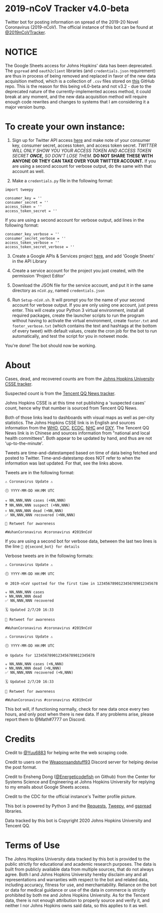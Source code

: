 # 2019-nCoV Tracker v4.0-beta
Twitter bot for posting information on spread of the 2019-20 Novel Coronavirus (2019-nCoV). The official instance of this bot can be found at [@2019nCoVTracker](https://twitter.com/2019nCoVTracker).

# NOTICE

The Google Sheets access for Johns Hopkins' data has been deprecated. The `gspread` and `oauth2client` libraries (and `credentials.json` requirement) are thus in process of being removed and replaced in favor of the new data acquisition method, which is a collection of `.csv` files stored on [this](https://github.com/CSSEGISandData/2019-nCoV) GitHub repo. This is the reason for this being v4.0-beta and not v3.2 - due to the deprecated nature of the currently-implemented access method, it could break at any moment, and the new data acquisition method will require enough code rewrites and changes to systems that I am considering it a major version bump.

# To create your own instance:

1. Sign up for Twitter API access [here](https://developer.twitter.com/) and make note of your consumer key, consumer secret, access token, and access token secret. _TWITTER WILL ONLY SHOW YOU YOUR ACCESS TOKEN AND ACCESS TOKEN SECRET **ONCE,** SO DON'T LOSE THEM._ **DO NOT SHARE THESE WITH ANYONE OR THEY CAN TAKE OVER YOUR TWITTER ACCOUNT.** If you are using a second account for verbose output, do the same with that account as well.

2. Make a `credentials.py` file in the following format:

```
import tweepy

consumer_key = ''
consumer_secret = ''
access_token = ''
access_token_secret = ''
```

If you are using a second account for verbose output, add lines in the following format:

```
consumer_key_verbose = ''
consumer_secret_verbose = ''
access_token_verbose = ''
access_token_secret_verbose = ''
```

3. Create a Google APIs & Services project [here](https://console.developers.google.com/), and add 'Google Sheets' in the API Library

4. Create a service account for the project you just created, with the permission 'Project Editor'

5. Download the JSON file for the service account, and put it in the same directory as `nCoV.py`, named `credentials.json`

6. Run `Setup-nCoV.sh`. It will prompt you for the name of your second account for verbose output. If you are only using one account, just press enter. This will create your Python 3 virtual environment, install all required packages, create the launcher scripts to run the program without having to activate the virtual environment, create `footer.txt` and `footer_verbose.txt` (which contains the text and hashtags at the bottom of every tweet) with default values, create the cron job for the bot to run automatically, and test the script for you in notweet mode.

You're done! The bot should now be working.

# About
Cases, dead, and recovered counts are from the [Johns Hopkins University CSSE tracker](https://gisanddata.maps.arcgis.com/apps/opsdashboard/index.html#/bda7594740fd40299423467b48e9ecf6).

Suspected count is from the [Tencent QQ News tracker](https://news.qq.com/zt2020/page/feiyan.htm).

Johns Hopkins CSSE is at this time not publishing a 'suspected cases' count, hence why that number is sourced from Tencent QQ News.

Both of those links lead to dashboards with visual maps as well as per-city statistics. The Johns Hopkins CSSE link is in English and sources information from the [WHO](https://www.who.int/emergencies/diseases/novel-coronavirus-2019/situation-reports), [CDC](https://www.cdc.gov/coronavirus/2019-ncov/index.html), [ECDC](https://www.ecdc.europa.eu/en/geographical-distribution-2019-ncov-cases), [NHC](http://www.nhc.gov.cn/yjb/s3578/new_list.shtml) and [DXY](https://ncov.dxy.cn/ncovh5/view/pneumonia?scene=2&clicktime=1579582238&enterid=1579582238&from=singlemessage&isappinstalled=0). The Tencent QQ News link is in Chinese and sources information from "national and local health committees". Both appear to be updated by hand, and thus are not 'up-to-the-minute'.

Tweets are time-and-datestamped based on time of data being fetched and posted to Twitter. Time-and-datestamp does NOT refer to when the information was last updated. For that, see the links above.

Tweets are in the following format:

```
⚠️ Coronavirus Update ⚠️

🕕 YYYY-MM-DD HH:MM UTC

☣️ NN,NNN,NNN cases (+NN,NNN)
❓ NN,NNN,NNN suspect (+NN,NNN)
💀 NN,NNN,NNN dead (+NN,NNN)
✅ NN,NNN,NNN recovered (+NN,NNN)

🔁 Retweet for awareness

#WuhanCoronavirus #coronavirus #2019nCoV
```

If you are using a second bot for verbose data, between the last two lines is the line `🔎 @{second_bot} for details`

Verbose tweets are in the following formats:

```
⚠️ Coronavirus Update ⚠️

🕕 YYYY-MM-DD HH:MM UTC

🌐 2019-nCoV spotted for the first time in 1234567890123456789012345678

☣️ NN,NNN,NNN cases
💀 NN,NNN,NNN dead
✅ NN,NNN,NNN recovered

🗓️ Updated 2/7/20 16:33

🔁 Retweet for awareness

#WuhanCoronavirus #coronavirus #2019nCoV
```

```
⚠️ Coronavirus Update ⚠️

🕕 YYYY-MM-DD HH:MM UTC

🌐 Update for 1234567890123456789012345678

☣️ NN,NNN,NNN cases (+N,NNN)
💀 NN,NNN,NNN dead (+N,NNN)
✅ NN,NNN,NNN recovered (+N,NNN)

🗓️ Updated 2/7/20 16:33

🔁 Retweet for awareness

#WuhanCoronavirus #coronavirus #2019nCoV
```

This bot will, if functioning normally, check for new data once every two hours, and only post when there is new data. If any problems arise, please report them to @Math#7777 on Discord.

# Credits

Credit to [@Yuu6883](https://github.com/Yuu6883) for helping write the web scraping code.

Credit to users on the [Weaponsandstuff93](https://www.youtube.com/channel/UCAbwEStxHetWMGvaq9FIF_w) Discord server for helping devise the post format.

Credit to Ensheng Dong ([@Energeticodefish](https://github.com/enshengdong) on Github) from the Center for Systems Science and Engineering at Johns Hopkins University for replying to my emails about Google Sheets access.

Credit to the CDC for the official instance's Twitter profile picture.

This bot is powered by Python 3 and the [Requests](https://requests.readthedocs.io/en/master/), [Tweepy](https://www.tweepy.org/), and [gspread](https://github.com/burnash/gspread) libraries.

Data tracked by this bot is Copyright 2020 Johns Hopkins University and Tencent QQ.

# Terms of Use

The Johns Hopkins University data tracked by this bot is provided to the public strictly for educational and academic research purposes. The data is built from publicly available data from multiple sources, that do not always agree. Both I and Johns Hopkins University hereby disclaim any and all representations and warranties with respect to the bot and related data, including accuracy, fitness for use, and merchantability. Reliance on the bot or data for medical guidance or use of the data in commerce is strictly prohibited by both me and Johns Hopkins University. As for the Tencent data, there is not enough attribution to properly source and verify it, and neither I nor Johns Hopkins owns said data, so this applies to it as well.